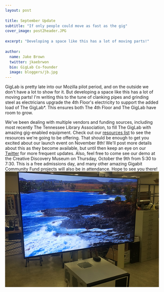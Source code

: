 ```yaml
---
layout: post

title: September Update
subtitle: "If only people could move as fast as the gig"
cover_image: post2header.JPG

excerpt: "Developing a space like this has a lot of moving parts!"

author:
  name: Jake Brown
  twitter: jkaebrwon
  bio: GigLab Co-founder
  image: bloggers/jb.jpg
---
```


GigLab is pretty late into our Mozilla pilot period, and on the outside we don't have a lot to show for it. But developing a space like this has a lot of moving parts! I'm writing this to the tune of clanking pipes and grinding steel as electricians upgrade the 4th Floor's electricity to support the added load of The GigLab*. This ensures both The 4th Floor and The GigLab have room to grow.

We've been dealing with multiple vendors and funding sources, including most recently The Tennessee Library Association, to fill The GigLab with amazing gig-enabled equipment. Check out our [resources list](http://blog.giglab.io/resources) to see the resources we're going to be offering. That should be enough to get you excited about our launch event on November 8th! We'll post more details about this as they become available, but until then keep an eye on our [Twitter](https://twitter.com/giglabcha) for more frequent updates. Also, feel free to come see our demo at the Creative Discovery Museum on Thursday, October the 9th from 5:30 to 7:30. This is a free admissions day, and many other amazing Gigabit Community Fund projects will also be in attendance. Hope to see you there!
<img src="/images/post2.JPG">



